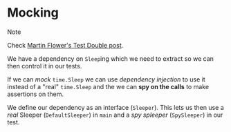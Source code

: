 # Mocking
> [!NOTE]
> Check [Martin Flower's Test Double post](https://martinfowler.com/bliki/TestDouble.html).

We have a dependency on `Sleep`ing which we need to extract so we can then control it in our tests.

If we can *mock* `time.Sleep` we can use *dependency injection* to use it instead of a "real" `time.Sleep` and the we can **spy on the calls** to make assertions on them.

We define our dependency as an interface (`Sleeper`). This lets us then use a *real* Sleeper (`DefaultSleeper`) in `main` and a *spy spleeper* (`SpySleeper`) in our test.
